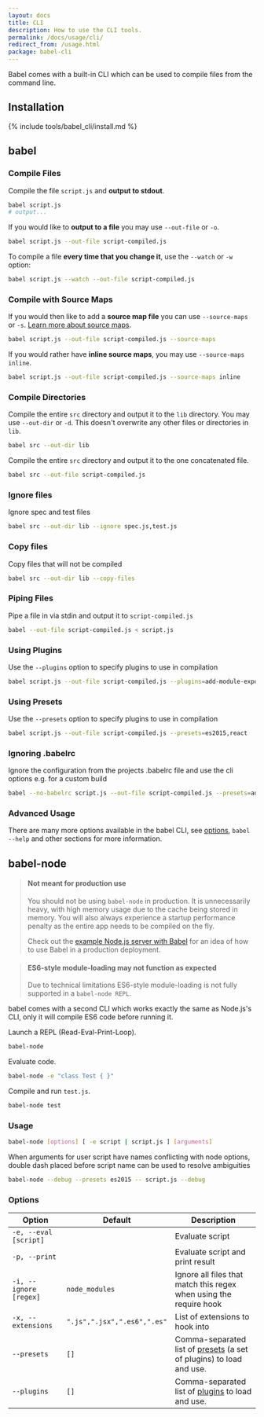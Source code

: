 ```yaml
---
layout: docs
title: CLI
description: How to use the CLI tools.
permalink: /docs/usage/cli/
redirect_from: /usage.html
package: babel-cli
---
```


<p class="lead">
  Babel comes with a built-in CLI which can be used to compile files from the
  command line.
</p>

## Installation

{% include tools/babel_cli/install.md %}

## babel

### Compile Files

Compile the file `script.js` and **output to stdout**.

```sh
babel script.js
# output...
```

If you would like to **output to a file** you may use `--out-file` or `-o`.

```sh
babel script.js --out-file script-compiled.js
```

To compile a file **every time that you change it**, use the `--watch` or `-w` option:

```sh
babel script.js --watch --out-file script-compiled.js
```

### Compile with Source Maps

If you would then like to add a **source map file** you can use
`--source-maps` or `-s`. [Learn more about source maps](http://www.html5rocks.com/en/tutorials/developertools/sourcemaps/).

```sh
babel script.js --out-file script-compiled.js --source-maps
```

If you would rather have **inline source maps**, you may use `--source-maps inline`.

```sh
babel script.js --out-file script-compiled.js --source-maps inline
```

### Compile Directories

Compile the entire `src` directory and output it to the `lib` directory. You may use `--out-dir` or `-d`. This doesn't overwrite any other files or directories in `lib`.

```sh
babel src --out-dir lib
```

Compile the entire `src` directory and output it to the one concatenated file.

```sh
babel src --out-file script-compiled.js
```

### Ignore files

Ignore spec and test files

```sh
babel src --out-dir lib --ignore spec.js,test.js
```

### Copy files

Copy files that will not be compiled

```sh
babel src --out-dir lib --copy-files
```

### Piping Files

Pipe a file in via stdin and output it to `script-compiled.js`

```sh
babel --out-file script-compiled.js < script.js
```

### Using Plugins

Use the `--plugins` option to specify plugins to use in compilation

```sh
babel script.js --out-file script-compiled.js --plugins=add-module-exports,transform-es2015-modules-amd
```

### Using Presets

Use the `--presets` option to specify plugins to use in compilation

```sh
babel script.js --out-file script-compiled.js --presets=es2015,react
```

### Ignoring .babelrc

Ignore the configuration from the projects .babelrc file and use the cli options e.g. for a custom build

```sh
babel --no-babelrc script.js --out-file script-compiled.js --presets=add-module-exports,transform-es2015-modules-amd
```

### Advanced Usage

There are many more options available in the babel CLI, see [options](/docs/usage/api/#options), `babel --help` and other sections for more information.

## babel-node

<blockquote class="babel-callout babel-callout-warning">
  <h4>Not meant for production use</h4>
  <p>
    You should not be using <code>babel-node</code> in production. It is unnecessarily heavy,
    with high memory usage due to the cache being stored in memory. You will also always
    experience a startup performance penalty as the entire app needs to be compiled on the fly.
  </p>
  <p>
    Check out the <a href="https://github.com/babel/example-node-server">example Node.js server with Babel</a>
    for an idea of how to use Babel in a production deployment.
  </p>
</blockquote>
<blockquote class="babel-callout babel-callout-info">
  <h4>ES6-style module-loading may not function as expected</h4>
  <p>
    Due to technical limitations ES6-style module-loading is not fully supported in a <code>babel-node REPL</code>.
  </p>
</blockquote>


babel comes with a second CLI which works exactly the same as Node.js's CLI, only
it will compile ES6 code before running it.

Launch a REPL (Read-Eval-Print-Loop).

```sh
babel-node
```

Evaluate code.

```sh
babel-node -e "class Test { }"
```

Compile and run `test.js`.

```sh
babel-node test
```

### Usage

```sh
babel-node [options] [ -e script | script.js ] [arguments]
```

When arguments for user script have names conflicting with node options, double dash placed before script name can be used to resolve ambiguities

```sh
babel-node --debug --presets es2015 -- script.js --debug
```

### Options

| Option                   | Default              | Description                     |
| ------------------------ | -------------------- | ------------------------------- |
| `-e, --eval [script]`    |                      | Evaluate script                 |
| `-p, --print`            |                      | Evaluate script and print result |
| `-i, --ignore [regex]`   | `node_modules`       | Ignore all files that match this regex when using the require hook |
| `-x, --extensions`       | `".js",".jsx",".es6",".es"` | List of extensions to hook into |
| `--presets`                | `[]`                 | Comma-separated list of [presets](/docs/plugins/#presets) (a set of plugins) to load and use. |
| `--plugins`                | `[]`                 | Comma-separated list of [plugins](/docs/plugins/) to load and use. |
